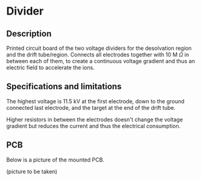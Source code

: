# Divider

## Description

Printed circuit board of the two voltage dividers for the desolvation region and the drift tube/region. Connects all electrodes together with 10 M $\Omega$ in between each of them, to create a continuous voltage gradient and thus an electric field to accelerate the ions. 

## Specifications and limitations

The highest voltage is 11.5 kV at the first electrode, down to the ground connected last electrode, and the target at the end of the drift tube.

Higher resistors in between the electrodes doesn't change the voltage gradient but reduces the current and thus the electrical consumption.

## PCB

Below is a picture of the mounted PCB.

 (picture to be taken)

